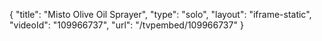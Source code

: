 {
    "title": "Misto Olive Oil Sprayer",
    "type": "solo",
    "layout": "iframe-static",
    "videoId": "109966737",
    "url": "\/tvpembed\/109966737"
}